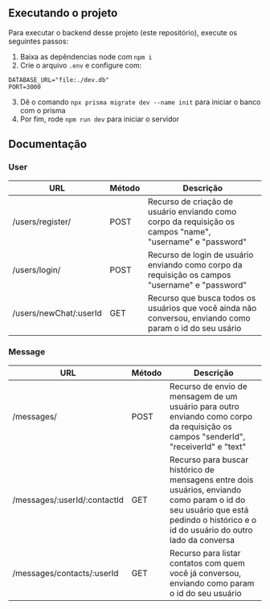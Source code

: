 ## Executando o projeto

Para executar o backend desse projeto (este repositório), execute os seguintes passos:

1. Baixa as depêndencias node com `npm i`
2. Crie o arquivo `.env` e configure com:

```
DATABASE_URL="file:./dev.db"
PORT=3000
```

3. Dê o comando `npx prisma migrate dev --name init` para iniciar o banco com o prisma
4. Por fim, rode `npm run dev` para iniciar o servidor

## Documentação

### User

| URL                    | Método | Descrição                                                                                                 |
| ---------------------- | ------ | --------------------------------------------------------------------------------------------------------- |
| /users/register/       | POST   | Recurso de criação de usuário enviando como corpo da requisição os campos "name", "username" e "password" |
| /users/login/          | POST   | Recurso de login de usuário enviando como corpo da requisição os campos "username" e "password"           |
| /users/newChat/:userId | GET    | Recurso que busca todos os usuários que você ainda não conversou, enviando como param o id do seu usário  |

### Message

| URL                          | Método | Descrição                                                                                                                                                                        |
| ---------------------------- | ------ | -------------------------------------------------------------------------------------------------------------------------------------------------------------------------------- |
| /messages/                   | POST   | Recurso de envio de mensagem de um usuário para outro enviando como corpo da requisição os campos "senderId", "receiverId" e "text"                                              |
| /messages/:userId/:contactId | GET    | Recurso para buscar histórico de mensagens entre dois usuários, enviando como param o id do seu usuário que está pedindo o histórico e o id do usuário do outro lado da conversa |
| /messages/contacts/:userId   | GET    | Recurso para listar contatos com quem você já conversou, enviando como param o id do seu usuário                                                                                 |
